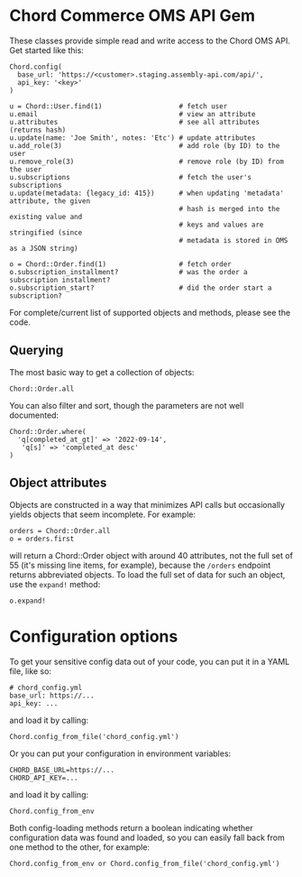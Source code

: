 # Chord Commerce OMS API Gem

These classes provide simple read and write access to the Chord OMS API. Get started like this:

    Chord.config(
      base_url: 'https://<customer>.staging.assembly-api.com/api/',
      api_key: '<key>'
    )

    u = Chord::User.find(1)                   # fetch user
    u.email                                   # view an attribute
    u.attributes                              # see all attributes (returns hash)
    u.update(name: 'Joe Smith', notes: 'Etc') # update attributes
    u.add_role(3)                             # add role (by ID) to the user
    u.remove_role(3)                          # remove role (by ID) from the user
    u.subscriptions                           # fetch the user's subscriptions
    u.update(metadata: {legacy_id: 415})      # when updating 'metadata' attribute, the given
                                              # hash is merged into the existing value and
                                              # keys and values are stringified (since
                                              # metadata is stored in OMS as a JSON string)

    o = Chord::Order.find(1)                  # fetch order
    o.subscription_installment?               # was the order a subscription installment?
    o.subscription_start?                     # did the order start a subscription?

For complete/current list of supported objects and methods, please see the code.


## Querying

The most basic way to get a collection of objects:

    Chord::Order.all

You can also filter and sort, though the parameters are not well documented:

    Chord::Order.where(
      'q[completed_at_gt]' => '2022-09-14',
       'q[s]' => 'completed_at desc'
    )


## Object attributes

Objects are constructed in a way that minimizes API calls but occasionally yields objects that seem incomplete. For example:

    orders = Chord::Order.all
    o = orders.first

will return a Chord::Order object with around 40 attributes, not the full set of 55 (it's missing line items, for example), because the `/orders` endpoint returns abbreviated objects. To load the full set of data for such an object, use the `expand!` method:

    o.expand!


# Configuration options

To get your sensitive config data out of your code, you can put it in a YAML file, like so:

    # chord_config.yml
    base_url: https://...
    api_key: ...

and load it by calling:

    Chord.config_from_file('chord_config.yml')

Or you can put your configuration in environment variables:

    CHORD_BASE_URL=https://...
    CHORD_API_KEY=...

and load it by calling:

    Chord.config_from_env

Both config-loading methods return a boolean indicating whether configuration data was found and loaded, so you can easily fall back from one method to the other, for example:

    Chord.config_from_env or Chord.config_from_file('chord_config.yml')

